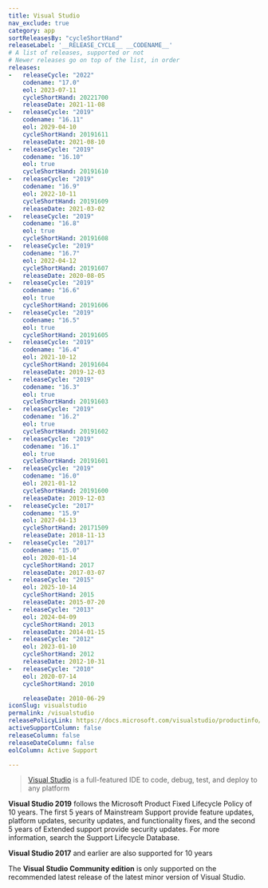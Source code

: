 ```yaml
---
title: Visual Studio
nav_exclude: true
category: app
sortReleasesBy: "cycleShortHand"
releaseLabel: '__RELEASE_CYCLE__ __CODENAME__'
# A list of releases, supported or not
# Newer releases go on top of the list, in order
releases:
-   releaseCycle: "2022"
    codename: "17.0"
    eol: 2023-07-11
    cycleShortHand: 20221700
    releaseDate: 2021-11-08
-   releaseCycle: "2019"
    codename: "16.11"
    eol: 2029-04-10
    cycleShortHand: 20191611
    releaseDate: 2021-08-10
-   releaseCycle: "2019"
    codename: "16.10"
    eol: true
    cycleShortHand: 20191610
-   releaseCycle: "2019"
    codename: "16.9"
    eol: 2022-10-11
    cycleShortHand: 20191609
    releaseDate: 2021-03-02
-   releaseCycle: "2019"
    codename: "16.8"
    eol: true
    cycleShortHand: 20191608
-   releaseCycle: "2019"
    codename: "16.7"
    eol: 2022-04-12
    cycleShortHand: 20191607
    releaseDate: 2020-08-05
-   releaseCycle: "2019"
    codename: "16.6"
    eol: true
    cycleShortHand: 20191606
-   releaseCycle: "2019"
    codename: "16.5"
    eol: true
    cycleShortHand: 20191605
-   releaseCycle: "2019"
    codename: "16.4"
    eol: 2021-10-12
    cycleShortHand: 20191604
    releaseDate: 2019-12-03
-   releaseCycle: "2019"
    codename: "16.3"
    eol: true
    cycleShortHand: 20191603
-   releaseCycle: "2019"
    codename: "16.2"
    eol: true
    cycleShortHand: 20191602
-   releaseCycle: "2019"
    codename: "16.1"
    eol: true
    cycleShortHand: 20191601
-   releaseCycle: "2019"
    codename: "16.0"
    eol: 2021-01-12
    cycleShortHand: 20191600
    releaseDate: 2019-12-03
-   releaseCycle: "2017"
    codename: "15.9"
    eol: 2027-04-13
    cycleShortHand: 20171509
    releaseDate: 2018-11-13
-   releaseCycle: "2017"
    codename: "15.0"
    eol: 2020-01-14
    cycleShortHand: 2017
    releaseDate: 2017-03-07
-   releaseCycle: "2015"
    eol: 2025-10-14
    cycleShortHand: 2015
    releaseDate: 2015-07-20
-   releaseCycle: "2013"
    eol: 2024-04-09
    cycleShortHand: 2013
    releaseDate: 2014-01-15
-   releaseCycle: "2012"
    eol: 2023-01-10
    cycleShortHand: 2012
    releaseDate: 2012-10-31
-   releaseCycle: "2010"
    eol: 2020-07-14
    cycleShortHand: 2010

    releaseDate: 2010-06-29
iconSlug: visualstudio
permalink: /visualstudio
releasePolicyLink: https://docs.microsoft.com/visualstudio/productinfo/vs-servicing
activeSupportColumn: false
releaseColumn: false
releaseDateColumn: false
eolColumn: Active Support

---
```


> [Visual Studio](https://visualstudio.microsoft.com/) is a full-featured IDE to code, debug, test, and deploy to any platform  

**Visual Studio 2019** follows the Microsoft Product Fixed Lifecycle Policy of 10 years. The first 5 years of Mainstream Support provide feature updates, platform updates, security updates, and functionality fixes, and the second 5 years of Extended support provide security updates. For more information, search the Support Lifecycle Database.

**Visual Studio 2017** and earlier are also supported for 10 years

The **Visual Studio Community edition** is only supported on the recommended latest release of the latest minor version of Visual Studio.
